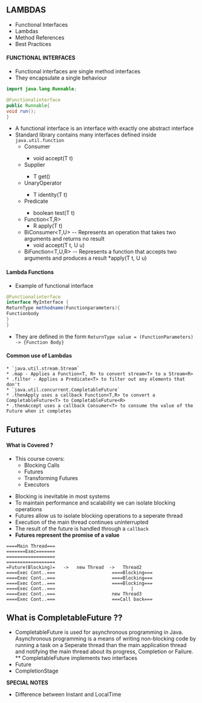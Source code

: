 ## LAMBDAS

- Functional Interfaces
- Lambdas
- Method References
- Best Practices

#### FUNCTIONAL INTERFACES

- Functional interfaces are single method interfaces
- They encapsulate a single behaviour
```java
import java.lang.Runnable;

@Functionalinterface
public Runnable{
void run();
}
```
- A functional interface is an interface with exactly one abstract interface
- Standard library contains many interfaces defined inside `java.util.function`
  * Consumer<T>
    * void accept(T t)
  * Supplier<T>
    * T get()
  * UnaryOperator<T>
    * T identity(T t)
  * Predicate<T>
    * boolean test(T t)
  * Function<T,R>
    * R apply(T t)
  * BiConsumer<T,U> -- Represents an operation that takes two arguments and returns no result
    * void accept(T t, U u)
  * BiFunction<T,U,R> -- Represents a function that accepts two arguments and produces a result
    *apply(T t, U u)

#### Lambda Functions
- Example of functional interface
``` java
@Functionalinterface
interface MyInterface {
ReturnType methodname(Functionparameters){
Functionbody
}
}
```
- They are defined in the form
`ReturnType value = (FunctionParameters) -> {Function Body}`

#### Common use of Lambdas

    * `java.util.stream.Stream`
    * .map - Applies a Function<T, R> to convert stream<T> to a Stream<R>
    * .filter - Applies a Predicate<T> to filter out any elements that don't
    * `java.util.concurrent.CompletableFuture`
    * .thenApply uses a callback Function<T,R> to convert a CompletableFuture<T> to CompletableFuture<R>
    * .thenAccept uses a callback Consumer<T> to consume the value of the Future when it completes



## Futures

#### What is Covered ?
  * This course covers:
    * Blocking Calls
    * Futures
    * Transforming Futures
    * Executors
  - Blocking is inevitable in most systems
  - To maintain performance and scalability we can isolate blocking operations
  - Futures allow us to isolate blocking operations to a seperate thread
  - Execution of the main thread continues uninterrupted
  - The result of the future is handled through a `callback`
  - __Futures represent the promise of a value__

```
====Main Thread===
=======Exec=======
==================
==================
=Future(Blocking)=   ->   new Thread  ->   Thread2
====Exec Cont..===                     ====Blocking===
====Exec Cont..===                     ====Blocking===
====Exec Cont..===                     ====Blocking===
====Exec Cont..===                            |
====Exec Cont..===                     new Thread3
====Exec Cont..===                     ===Call back===
```

## What is CompletableFuture ??
  - CompletableFuture is used for asynchronous programming in Java. Asynchronous programming is a means of
    writing non-blocking code by running a task on a Seperate thread than the main application thread and
    notifying the main thread about its progress, Completion or Failure.
** CompletableFuture implements two interfaces
  - Future
  - CompletionStage


**SPECIAL NOTES**
- Difference between Instant and LocalTime
